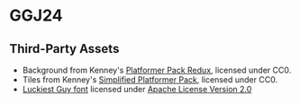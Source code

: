 # GGJ24

## Third-Party Assets

- Background from Kenney's [Platformer Pack Redux](https://www.kenney.nl/assets/platformer-pack-redux), licensed under CC0.
- Tiles from Kenney's [Simplified Platformer Pack](https://www.kenney.nl/assets/simplified-platformer-pack), licensed under CC0.
- [Luckiest Guy font](https://fonts.google.com/specimen/Luckiest+Guy) licensed under [Apache License Version 2.0](project/luckiest_guy.license)